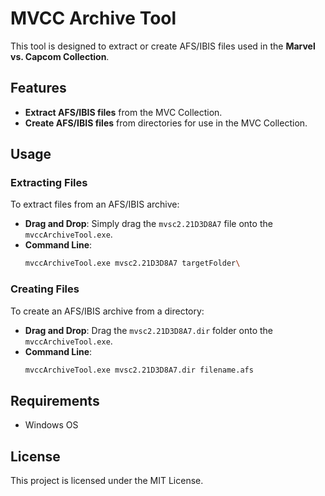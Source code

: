 # MVCC Archive Tool

This tool is designed to extract or create AFS/IBIS files used in the **Marvel vs. Capcom Collection**.

## Features
- **Extract AFS/IBIS files** from the MVC Collection.
- **Create AFS/IBIS files** from directories for use in the MVC Collection.

## Usage

### Extracting Files
To extract files from an AFS/IBIS archive:

- **Drag and Drop**: Simply drag the `mvsc2.21D3D8A7` file onto the `mvccArchiveTool.exe`.
- **Command Line**:
  ```bash
  mvccArchiveTool.exe mvsc2.21D3D8A7 targetFolder\
  ```

### Creating Files
To create an AFS/IBIS archive from a directory:

- **Drag and Drop**: Drag the `mvsc2.21D3D8A7.dir` folder onto the `mvccArchiveTool.exe`.
- **Command Line**:
  ```bash
  mvccArchiveTool.exe mvsc2.21D3D8A7.dir filename.afs
  ```

## Requirements
- Windows OS

## License
This project is licensed under the MIT License.
